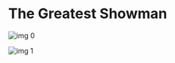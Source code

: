 # The Greatest Showman

![img 0](https://i.imgur.com/yAwfGyJ.jpg)

![img 1](https://i.imgur.com/p0naNwJ.png)

